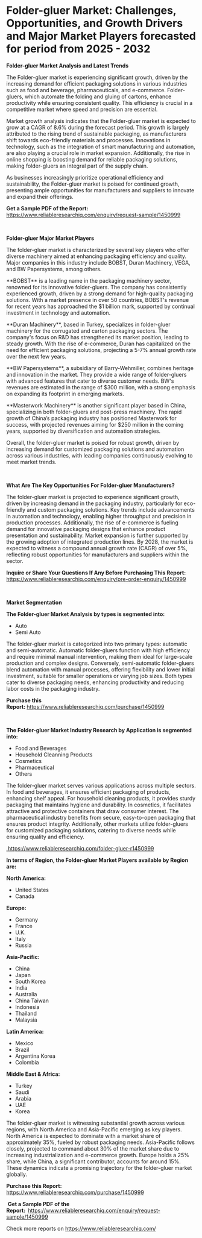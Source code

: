 <p><h1>Folder-gluer Market: Challenges, Opportunities, and Growth Drivers and Major Market Players forecasted for period from 2025 - 2032</h1></p><p><strong>Folder-gluer Market Analysis and Latest Trends</strong></p>
<p><p>The Folder-gluer market is experiencing significant growth, driven by the increasing demand for efficient packaging solutions in various industries such as food and beverage, pharmaceuticals, and e-commerce. Folder-gluers, which automate the folding and gluing of cartons, enhance productivity while ensuring consistent quality. This efficiency is crucial in a competitive market where speed and precision are essential.</p><p>Market growth analysis indicates that the Folder-gluer market is expected to grow at a CAGR of 8.6% during the forecast period. This growth is largely attributed to the rising trend of sustainable packaging, as manufacturers shift towards eco-friendly materials and processes. Innovations in technology, such as the integration of smart manufacturing and automation, are also playing a crucial role in market expansion. Additionally, the rise in online shopping is boosting demand for reliable packaging solutions, making folder-gluers an integral part of the supply chain.</p><p>As businesses increasingly prioritize operational efficiency and sustainability, the Folder-gluer market is poised for continued growth, presenting ample opportunities for manufacturers and suppliers to innovate and expand their offerings.</p></p>
<p><strong>Get a Sample PDF of the Report:&nbsp;</strong> <a href="https://www.reliableresearchiq.com/enquiry/request-sample/1450999?utm_campaign=3514&utm_medium=2&utm_source=Github&utm_content=ia&utm_term=24032025&utm_id=folder-gluer">https://www.reliableresearchiq.com/enquiry/request-sample/1450999</a></p>
<p>&nbsp;</p>
<p><strong>Folder-gluer Major Market Players</strong></p>
<p><p>The folder-gluer market is characterized by several key players who offer diverse machinery aimed at enhancing packaging efficiency and quality. Major companies in this industry include BOBST, Duran Machinery, VEGA, and BW Papersystems, among others.</p><p>**BOBST** is a leading name in the packaging machinery sector, renowned for its innovative folder-gluers. The company has consistently experienced growth, driven by a strong demand for high-quality packaging solutions. With a market presence in over 50 countries, BOBST's revenue for recent years has approached the $1 billion mark, supported by continual investment in technology and automation.</p><p>**Duran Machinery**, based in Turkey, specializes in folder-gluer machinery for the corrugated and carton packaging sectors. The company's focus on R&D has strengthened its market position, leading to steady growth. With the rise of e-commerce, Duran has capitalized on the need for efficient packaging solutions, projecting a 5-7% annual growth rate over the next few years.</p><p>**BW Papersystems**, a subsidiary of Barry-Wehmiller, combines heritage and innovation in the market. They provide a wide range of folder-gluers with advanced features that cater to diverse customer needs. BW's revenues are estimated in the range of $300 million, with a strong emphasis on expanding its footprint in emerging markets.</p><p>**Masterwork Machinery** is another significant player based in China, specializing in both folder-gluers and post-press machinery. The rapid growth of China’s packaging industry has positioned Masterwork for success, with projected revenues aiming for $250 million in the coming years, supported by diversification and automation strategies.</p><p>Overall, the folder-gluer market is poised for robust growth, driven by increasing demand for customized packaging solutions and automation across various industries, with leading companies continuously evolving to meet market trends.</p></p>
<p>&nbsp;</p>
<p><strong>What Are The Key Opportunities For Folder-gluer Manufacturers?</strong></p>
<p><p>The folder-gluer market is projected to experience significant growth, driven by increasing demand in the packaging industry, particularly for eco-friendly and custom packaging solutions. Key trends include advancements in automation and technology, enabling higher throughput and precision in production processes. Additionally, the rise of e-commerce is fueling demand for innovative packaging designs that enhance product presentation and sustainability. Market expansion is further supported by the growing adoption of integrated production lines. By 2028, the market is expected to witness a compound annual growth rate (CAGR) of over 5%, reflecting robust opportunities for manufacturers and suppliers within the sector.</p></p>
<p><strong>Inquire or Share Your Questions If Any Before Purchasing This Report:</strong> <a href="https://www.reliableresearchiq.com/enquiry/pre-order-enquiry/1450999?utm_campaign=3514&utm_medium=2&utm_source=Github&utm_content=ia&utm_term=24032025&utm_id=folder-gluer">https://www.reliableresearchiq.com/enquiry/pre-order-enquiry/1450999</a></p>
<p>&nbsp;</p>
<p><strong>Market Segmentation</strong></p>
<p><strong>The Folder-gluer Market Analysis by types is segmented into:</strong></p>
<p><ul><li>Auto</li><li>Semi Auto</li></ul></p>
<p><p>The folder-gluer market is categorized into two primary types: automatic and semi-automatic. Automatic folder-gluers function with high efficiency and require minimal manual intervention, making them ideal for large-scale production and complex designs. Conversely, semi-automatic folder-gluers blend automation with manual processes, offering flexibility and lower initial investment, suitable for smaller operations or varying job sizes. Both types cater to diverse packaging needs, enhancing productivity and reducing labor costs in the packaging industry.</p></p>
<p><strong>Purchase this Report:&nbsp;</strong><a href="https://www.reliableresearchiq.com/purchase/1450999?utm_campaign=3514&utm_medium=2&utm_source=Github&utm_content=ia&utm_term=24032025&utm_id=folder-gluer">https://www.reliableresearchiq.com/purchase/1450999</a></p>
<p>&nbsp;</p>
<p><strong>The Folder-gluer Market Industry Research by Application is segmented into:</strong></p>
<p><ul><li>Food and Beverages</li><li>Household Cleanning Products</li><li>Cosmetics</li><li>Pharmaceutical</li><li>Others</li></ul></p>
<p><p>The folder-gluer market serves various applications across multiple sectors. In food and beverages, it ensures efficient packaging of products, enhancing shelf appeal. For household cleaning products, it provides sturdy packaging that maintains hygiene and durability. In cosmetics, it facilitates attractive and protective containers that draw consumer interest. The pharmaceutical industry benefits from secure, easy-to-open packaging that ensures product integrity. Additionally, other markets utilize folder-gluers for customized packaging solutions, catering to diverse needs while ensuring quality and efficiency.</p></p>
<p><a href="https://www.reliableresearchiq.com/folder-gluer-r1450999?utm_campaign=3514&utm_medium=2&utm_source=Github&utm_content=ia&utm_term=24032025&utm_id=folder-gluer">&nbsp;https://www.reliableresearchiq.com/folder-gluer-r1450999</a></p>
<p><strong>In terms of Region, the Folder-gluer Market Players available by Region are:</strong></p>
<p>
    <p> <strong> North America: </strong>
        <ul>
            <li>United States</li>
            <li>Canada</li>
        </ul>
        </p> 
    <p> <strong> Europe: </strong>
        <ul>
            <li>Germany</li>
            <li>France</li>
            <li>U.K.</li>
            <li>Italy</li>
            <li>Russia</li>
        </ul>
        </p> 
    <p> <strong> Asia-Pacific: </strong>
        <ul>
            <li>China</li>
            <li>Japan</li>
            <li>South Korea</li>
            <li>India</li>
            <li>Australia</li>
            <li>China Taiwan</li>
            <li>Indonesia</li>
            <li>Thailand</li>
            <li>Malaysia</li>
        </ul>
        </p> 
    <p> <strong> Latin America: </strong>
        <ul>
            <li>Mexico</li>
            <li>Brazil</li>
            <li>Argentina Korea</li>
            <li>Colombia</li>
        </ul>
        </p> 
    <p> <strong> Middle East & Africa: </strong>
        <ul>
            <li>Turkey</li>
            <li>Saudi</li>
            <li>Arabia</li>
            <li>UAE</li>
            <li>Korea</li>
        </ul>
    </p>
    </p>
<p><p>The folder-gluer market is witnessing substantial growth across various regions, with North America and Asia-Pacific emerging as key players. North America is expected to dominate with a market share of approximately 35%, fueled by robust packaging needs. Asia-Pacific follows closely, projected to command about 30% of the market share due to increasing industrialization and e-commerce growth. Europe holds a 25% share, while China, a significant contributor, accounts for around 15%. These dynamics indicate a promising trajectory for the folder-gluer market globally.</p></p>
<p><strong>Purchase this Report: </strong><a href="https://www.reliableresearchiq.com/purchase/1450999?utm_campaign=3514&utm_medium=2&utm_source=Github&utm_content=ia&utm_term=24032025&utm_id=folder-gluer">https://www.reliableresearchiq.com/purchase/1450999</a></p>
<p>&nbsp;<strong>Get a Sample PDF of the Report:&nbsp;&nbsp;</strong><a href="https://www.reliableresearchiq.com/enquiry/request-sample/1450999?utm_campaign=3514&utm_medium=2&utm_source=Github&utm_content=ia&utm_term=24032025&utm_id=folder-gluer">https://www.reliableresearchiq.com/enquiry/request-sample/1450999</a></p>
<p><strong></strong></p>
<p>Check more reports on <a href="https://www.reliableresearchiq.com/?utm_campaign=3514&utm_medium=2&utm_source=Github&utm_content=ia&utm_term=24032025&utm_id=folder-gluer">https://www.reliableresearchiq.com/</a></p>